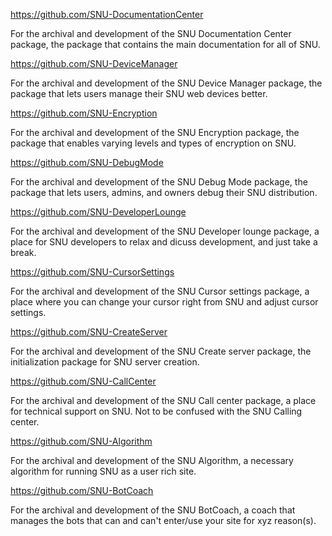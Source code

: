 https://github.com/SNU-DocumentationCenter

For the archival and development of the SNU Documentation Center package, the package that contains the main documentation for all of SNU.

https://github.com/SNU-DeviceManager

For the archival and development of the SNU Device Manager package, the package that lets users manage their SNU web devices better.

https://github.com/SNU-Encryption

For the archival and development of the SNU Encryption package, the package that enables varying levels and types of encryption on SNU.

https://github.com/SNU-DebugMode

For the archival and development of the SNU Debug Mode package, the package that lets users, admins, and owners debug their SNU distribution.

https://github.com/SNU-DeveloperLounge

For the archival and development of the SNU Developer lounge package, a place for SNU developers to relax and dicuss development, and just take a break.

https://github.com/SNU-CursorSettings

For the archival and development of the SNU Cursor settings package, a place where you can change your cursor right from SNU and adjust cursor settings.

https://github.com/SNU-CreateServer

For the archival and development of the SNU Create server package, the initialization package for SNU server creation.

https://github.com/SNU-CallCenter

For the archival and development of the SNU Call center package, a place for technical support on SNU. Not to be confused with the SNU Calling center.

https://github.com/SNU-Algorithm

For the archival and development of the SNU Algorithm, a necessary algorithm for running SNU as a user rich site.

https://github.com/SNU-BotCoach

For the archival and development of the SNU BotCoach, a coach that manages the bots that can and can't enter/use your site for xyz reason(s).


